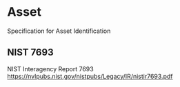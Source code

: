 # Asset
Specification for Asset Identification

## NIST 7693
NIST Interagency Report 7693 https://nvlpubs.nist.gov/nistpubs/Legacy/IR/nistir7693.pdf

